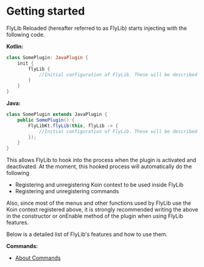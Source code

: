 # Getting started

FlyLib Reloaded (hereafter referred to as FlyLib) starts injecting with the following code.

**Kotlin:**
```kotlin
class SomePlugin: JavaPlugin {
    init {
        flyLib {
            //Initial configuration of FlyLib. These will be described later.
        }
    }
}
```

**Java:**
```java
class SomePlugin extends JavaPlugin {
    public SomePlugin() {
        FlyLibKt.flyLib(this, flyLib -> {
            //Initial configuration of FlyLib. These will be described later.
        });
    }
}
```

This allows FlyLib to hook into the process when the plugin is activated and deactivated.
At the moment, this hooked process will automatically do the following

- Registering and unregistering Koin context to be used inside FlyLib
- Registering and unregistering commands

Also, since most of the menus and other functions used by FlyLib use the Koin context registered above, it is strongly recommended writing the above in the constructor or onEnable method of the plugin when using FlyLib features.

Below is a detailed list of FlyLib's features and how to use them.

**Commands:**
- [About Commands](https://github.com/TeamKun/flylib-reloaded/blob/master/wiki/commands/about.md)